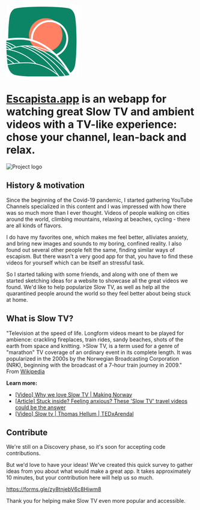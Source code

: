 ![Project logo](./public/logo192.png)

# [Escapista.app](http://escapista.app/) is an webapp for watching great Slow TV and ambient videos with a TV-like experience: chose your channel, lean-back and relax.

<!-- ![Project logo](./src/assets/artextended.svg) -->
![Project logo](./public/video.gif)

## History & motivation 

Since the beginning of the Covid-19 pandemic, I started gathering YouTube Channels specialized in this content and I was impressed with how there was so much more than I ever thought. Videos of people walking on cities around the world, climbing mountains, relaxing at beaches, cycling - there are all kinds of flavors. 

I do have my favorites one, which makes me feel better, alliviates anxiety, and bring new images and sounds to my boring, confined reality. I also found out several other people felt the same, finding similar ways of escapism. But there wasn't a very good app for that, you have to find these videos for yourself which can be itself an stressful task.

So I started talking with some friends, and along with one of them we started sketching ideas for a website to showcase all the great videos we found. We'd like to help popularize Slow TV, as well as help all the quarantined people around the world so they feel better about being stuck at home.

## What is Slow TV?

"Television at the speed of life.
Longform videos meant to be played for ambience: crackling fireplaces, train rides, sandy beaches, shots of the earth from space and knitting. >Slow TV, is a term used for a genre of "marathon" TV coverage of an ordinary event in its complete length. It was popularized in the 2000s by the Norwegian Broadcasting Corporation (NRK), beginning with the broadcast of a 7-hour train journey in 2009."
From [Wikipedia](https://en.wikipedia.org/wiki/Slow_television)


**Learn more:**
* [\[Video\] Why we love Slow TV | Making Norway](https://www.youtube.com/watch?v=Xo_KNDOuP5c)
* [\[Article\] Stuck inside? Feeling anxious? These 'Slow TV' travel videos could be the answer](https://www.lonelyplanet.com/articles/slow-tv-travel-videos)
* [\[Video\] Slow tv | Thomas Hellum | TEDxArendal](https://www.youtube.com/watch?v=7Y9W1Gex660)

## Contribute

We're still on a Discovery phase, so it's soon for accepting code contributions.

But we'd love to have your ideas! We've created this quick survey to gather ideas from you about what would make a great app. It takes approximately 10 minutes, but your contribution here will help us so much.

https://forms.gle/zy8tnjebV6c8Hiwm8

Thank you for helping make Slow TV even more popular and accessible.

